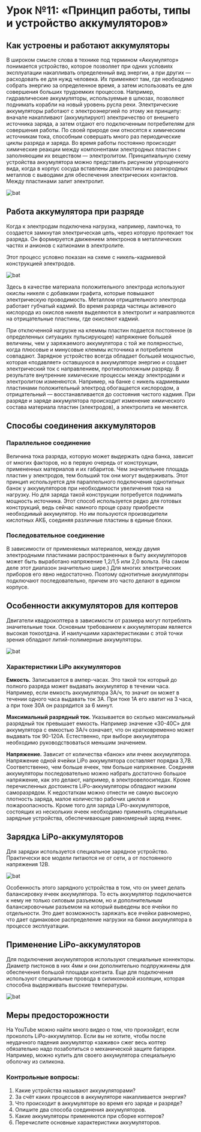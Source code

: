 Урок №11: «Принцип работы, типы и устройство аккумуляторов»
===========================================================

Как устроены и работают аккумуляторы
------------------------------------

В широком смысле слова в технике под термином «Аккумулятор» понимается устройство, которое позволяет при одних условиях эксплуатации накапливать определенный вид энергии, а при других — расходовать ее для нужд человека.
Их применяют там, где необходимо собрать энергию за определенное время, а затем использовать ее для совершения больших трудоемких процессов. Например, гидравлические аккумуляторы, используемые в шлюзах, позволяют поднимать корабли на новый уровень русла реки.
Электрические аккумуляторы работают с электроэнергией по этому же принципу: вначале накапливают (аккумулируют) электричество от внешнего источника заряда, а затем отдают его подключенным потребителям для совершения работы. По своей природе они относятся к химическим источникам тока, способным совершать много раз периодические циклы разряда и заряда.
Во время работы постоянно происходят химические реакции между компонентами электродных пластин с заполняющим их веществом — электролитом.
Принципиальную схему устройства аккумулятора можно представить рисунком упрощенного вида, когда в корпус сосуда вставлены две пластины из разнородных металлов с выводами для обеспечения электрических контактов. Между пластинами залит электролит. 

![bat](11_1.png)
 
Работа аккумулятора при разряде
-------------------------------

Когда к электродам подключена нагрузка, например, лампочка, то создается замкнутая электрическая цепь, через которую протекает ток разряда. Он формируется движением электронов в металлических частях и анионов с катионами в электролите.

Этот процесс условно показан на схеме с никель-кадмиевой конструкцией электродов. 

![bat](11_2.png)

Здесь в качестве материала положительного электрода используют окислы никеля с добавками графита, которые повышают электрическую проводимость. Металлом отрицательного электрода работает губчатый кадмий.
Во время разряда частицы активного кислорода из окислов никеля выделяются в электролит и направляются на отрицательные пластины, где окисляют кадмий.

При отключенной нагрузке на клеммы пластин подается постоянное (в определенных ситуациях пульсирующее) напряжение большей величины, чем у заряжаемого аккумулятора с той же полярностью, когда плюсовые и минусовые клеммы источника и потребителя совпадают.
Зарядное устройство всегда обладает большей мощностью, которая «подавляет» оставшуюся в аккумуляторе энергию и создает электрический ток с направлением, противоположным разряду. В результате внутренние химические процессы между электродами и электролитом изменяются. Например, на банке с никель кадмиевыми пластинами положительный электрод обогащается кислородом, а отрицательный — восстанавливается до состояния чистого кадмия.
При разряде и заряде аккумулятора происходит изменение химического состава материала пластин (электродов), а электролита не меняется.

Способы соединения аккумуляторов
--------------------------------

### Параллельное соединение

Величина тока разряда, которую может выдержать одна банка, зависит от многих факторов, но в первую очередь от конструкции, примененных материалов и их габаритов. Чем значительнее площадь пластин у электродов, тем больший ток они могут выдерживать.
Этот принцип используется для параллельного подключения однотипных банок у аккумуляторов при необходимости увеличения тока на нагрузку. Но для заряда такой конструкции потребуется поднимать мощность источника. Этот способ используется редко для готовых конструкций, ведь сейчас намного проще сразу приобрести необходимый аккумулятор. Но им пользуются производители кислотных АКБ, соединяя различные пластины в единые блоки.

### Последовательное соединение

В зависимости от применяемых материалов, между двумя электродными пластинами распространенных в быту аккумуляторов может быть выработано напряжение 1,2/1,5 или 2,0 вольта. (На самом деле этот диапазон значительно шире.) Для многих электрических приборов его явно недостаточно. Поэтому однотипные аккумуляторы подключают последовательно, причем это часто делают в едином корпусе.

Особенности аккумуляторов для коптеров
--------------------------------------

Двигатели квадрокоптера в зависимости от размера могут потреблять значительные токи. Основным требованием к аккумуляторам является высокая токоотдача. И наилучшими характеристиками с этой точки зрения обладают литий-полимерные аккумуляторы.  

![bat](11_3.png)

### Характеристики LiPo аккумуляторов

**Емкость.** Записывается в ампер-часах. Это такой ток который до полного разряда может выдавать аккумулятор в течении часа. Например, если емкость аккумулятора 3А/ч, то значит он может в течении одного часа выдавать ток 3А. При токе 1А его хватит на 3 часа, а при токе 30А он разрядится за 6 минут.

**Максимальный разрядный ток.** Указывается во сколько максимальный разрядный ток превышает емкость. Например значение «30-40C» для аккумулятора с емкостью 3А/ч означает, что он кратковременно может выдавать ток 90-120А. Естественно, при выборе аккумулятора необходимо руководствоваться меньшим значением.

**Напряжение.** Зависит от количества «банок» или ячеек аккумулятора. Напряжение одной ячейки LiPo аккумулятора составляет порядка 3,7В. Соответственно, чем больше ячеек, тем больше напряжение. Соединяя аккумуляторы последовательно можно набрать достаточно большое напряжение, как это делают, например, в электровелосипедах.
Кроме перечисленных достоинств LiPo-аккумуляторы обладают низким саморазрядом. К недостаткам можно отнести не самую высокую плотность заряда, малое количество рабочих циклов и пожароопасность. Кроме того для заряда LiPo-аккумуляторов, состоящих из нескольких ячеек необходимо применять специальные зарядные устройства, обеспечивающие равномерный заряд ячеек.

Зарядка LiPo-аккумуляторов
--------------------------

Для зарядки используется  специальное зарядное устройство. Практически все модели питаются не от сети, а от постоянного напряжения 12В.

![bat](11_4.png)

Особенность этого зарядного устройства в том, что он умеет делать балансировку ячеек аккумулятора. То есть аккумулятор подключается к нему не только силовым разъемом, но и дополнительным балансировочным разъемом на который выведены все ячейки по отдельности. Это дает возможность заряжать все ячейки равномерно, что дает одинаковое распределение нагрузки на банки аккумулятора в процессе эксплуатации.

Применение LiPo-аккумуляторов
-----------------------------

Для подключения аккумуляторов используют специальные коннекторы. Диаметр пистонов в них 4мм и они дополнительно подпружинены для обеспечения большой площади контакта. Еще для подключения используют специальные провода в силиконовой изоляции, которая способна выдерживать высокие температуры.

![bat](11_5.png)
 
Меры предосторожности
---------------------

На YouTube можно найти много видео о том, что произойдет, если проколоть LiPo-аккумулятор. Если вы не хотите, чтобы после неудачного падения аккумулятор «заживо» сжег весь коптер обязательно надо позаботиться о механической защите батареи. Например, можно купить для своего аккумулятора специальную оболочку из силикона.

### Контрольные вопросы:

1)	Какие устройства называют аккумуляторами?
2)	За счёт каких процессов в аккумуляторе накапливается энергия?
3)	Что происходит в аккумуляторе во время его заряде и разряде? 
4)	Опишите два способа соединения аккумуляторов.
5)	Какие аккумуляторы применяются при сборке коптеров?
6)	Перечислите основные характеристики аккумуляторов.
